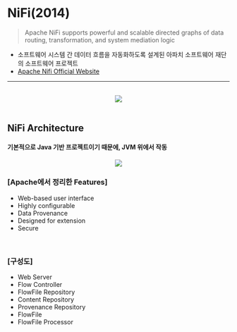 # NiFi(2014)
> Apache NiFi supports powerful and scalable directed graphs of data routing, transformation, and system mediation logic
* 소프트웨어 시스템 간 데이터 흐름을 자동화하도록 설계된 아파치 소프트웨어 재단의 소프트웨어 프로젝트
* [Apache Nifi Official Website](https://nifi.apache.org/)

<hr>
<br>

<div align="center" >
    <img src="https://user-images.githubusercontent.com/37537227/156505041-287b3bd8-14c1-4f90-acc1-79f7f0e9ff09.png">
</div>

<br>

## NiFi Architecture
#### 기본적으로 Java 기반 프로젝트이기 때문에, JVM 위에서 작동

<div align="center" >
    <img src="https://user-images.githubusercontent.com/37537227/156505098-cfe1a49e-4a32-4b08-81b7-d5e1c7b87446.png">
</div>

### [Apache에서 정리한 Features]
* Web-based user interface
* Highly configurable
* Data Provenance
* Designed for extension
* Secure

<br>

### [구성도]
* Web Server
* Flow Controller
* FlowFile Repository
* Content Repository
* Provenance Repository 
* FlowFile
* FlowFile Processor
